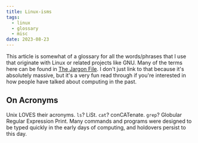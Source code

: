 ```yaml
---
title: Linux-isms
tags:
  - linux
  - glossary
  - misc
date: 2023-08-23
---
```

This article is somewhat of a glossary for all the words/phrases that I use that originate with Linux or related projects like GNU. Many of the terms here can be found in [The Jargon File](http://www.catb.org/jargon/html/). I don't just link to that because it's absolutely massive, but it's a very fun read through if you're interested in how people have talked about computing in the past.

## On Acronyms
Unix LOVES their acronyms. `ls`? LiSt. `cat`? conCATenate. `grep`?  Globular Regular Expression Print. Many commands and programs were designed to be typed quickly in the early days of computing, and holdovers persist to this day.